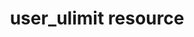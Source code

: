 ---
resource_reference: true
properties_shortcode: 
resources_common_guards: true
resources_common_notification: true
resources_common_properties: true
title: user_ulimit resource
resource: user_ulimit
aliases:
- "/resource_user_ulimit.html"
menu:
  infra:
    title: user_ulimit
    identifier: chef_infra/cookbook_reference/resources/user_ulimit user_ulimit
    parent: chef_infra/cookbook_reference/resources
resource_description_list:
- markdown: Use the **user_ulimit** resource to create individual ulimit files that
    are installed into the `/etc/security/limits.d/` directory.
resource_new_in: '16.0'
syntax_full_code_block: |-
  user_ulimit 'name' do
    core_hard_limit            String, Integer
    core_limit                 String, Integer
    core_soft_limit            String, Integer
    filehandle_hard_limit      String, Integer
    filehandle_limit           String, Integer
    filehandle_soft_limit      String, Integer
    filename                   String
    memory_limit               String, Integer
    process_hard_limit         String, Integer
    process_limit              String, Integer
    process_soft_limit         String, Integer
    rtprio_hard_limit          String, Integer
    rtprio_limit               String, Integer
    rtprio_soft_limit          String, Integer
    stack_hard_limit           String, Integer
    stack_limit                String, Integer
    stack_soft_limit           String, Integer
    username                   String # default value: 'name' unless specified
    virt_limit                 String, Integer
    action                     Symbol # defaults to :create if not specified
  end
syntax_properties_list:
syntax_full_properties_list:
- "`user_ulimit` is the resource."
- "`name` is the name given to the resource block."
- "`action` identifies which steps Chef Infra Client will take to bring the node into
  the desired state."
- "`core_hard_limit`, `core_limit`, `core_soft_limit`, `filehandle_hard_limit`, `filehandle_limit`,
  `filehandle_soft_limit`, `filename`, `memory_limit`, `process_hard_limit`, `process_limit`,
  `process_soft_limit`, `rtprio_hard_limit`, `rtprio_limit`, `rtprio_soft_limit`,
  `stack_hard_limit`, `stack_limit`, `stack_soft_limit`, `username`, and `virt_limit`
  are the properties available to this resource."
actions_list:
  :create:
    markdown: Create a ulimit configuration file
  :delete:
    markdown: Delete a ulimit configuration file
  :nothing:
    shortcode: resources_common_actions_nothing.md
properties_list:
- property: core_hard_limit
  ruby_type: String, Integer
  required: false
  description_list:
  - markdown: 
- property: core_limit
  ruby_type: String, Integer
  required: false
  description_list:
  - markdown: 
- property: core_soft_limit
  ruby_type: String, Integer
  required: false
  description_list:
  - markdown: 
- property: filehandle_hard_limit
  ruby_type: String, Integer
  required: false
  description_list:
  - markdown: 
- property: filehandle_limit
  ruby_type: String, Integer
  required: false
  description_list:
  - markdown: 
- property: filehandle_soft_limit
  ruby_type: String, Integer
  required: false
  description_list:
  - markdown: 
- property: filename
  ruby_type: String
  required: false
  default_value: lazy default
  description_list:
  - markdown: 
- property: memory_limit
  ruby_type: String, Integer
  required: false
  description_list:
  - markdown: 
- property: process_hard_limit
  ruby_type: String, Integer
  required: false
  description_list:
  - markdown: 
- property: process_limit
  ruby_type: String, Integer
  required: false
  description_list:
  - markdown: 
- property: process_soft_limit
  ruby_type: String, Integer
  required: false
  description_list:
  - markdown: 
- property: rtprio_hard_limit
  ruby_type: String, Integer
  required: false
  description_list:
  - markdown: 
- property: rtprio_limit
  ruby_type: String, Integer
  required: false
  description_list:
  - markdown: 
- property: rtprio_soft_limit
  ruby_type: String, Integer
  required: false
  description_list:
  - markdown: 
- property: stack_hard_limit
  ruby_type: String, Integer
  required: false
  description_list:
  - markdown: 
- property: stack_limit
  ruby_type: String, Integer
  required: false
  description_list:
  - markdown: 
- property: stack_soft_limit
  ruby_type: String, Integer
  required: false
  description_list:
  - markdown: 
- property: username
  ruby_type: String
  required: false
  default_value: The resource block's name
  description_list:
  - markdown: 
- property: virt_limit
  ruby_type: String, Integer
  required: false
  description_list:
  - markdown: 
examples: |
  **Set filehandle limit for the tomcat user**:

  ```ruby
  user_ulimit 'tomcat' do
    filehandle_limit 8192
  end
  ```

  **Specify a username that differs from the name given to the resource block**:

  ```ruby
  user_ulimit 'Bump filehandle limits for tomcat user' do
    username 'tomcat'
    filehandle_limit 8192
  end
  ```

  **Set filehandle limit for the tomcat user with a non-default filename**:

  ```ruby
  user_ulimit 'tomcat' do
    filehandle_limit 8192
    filename 'tomcat_filehandle_limits.conf'
  end
  ```
---